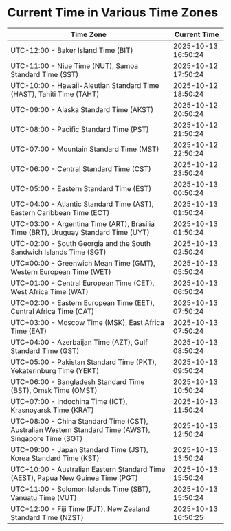 # Current Time in Various Time Zones

| Time Zone | Current Time |
|-----------|--------------|
| UTC-12:00 - Baker Island Time (BIT) | 2025-10-13 16:50:24 |
| UTC-11:00 - Niue Time (NUT), Samoa Standard Time (SST) | 2025-10-12 17:50:24 |
| UTC-10:00 - Hawaii-Aleutian Standard Time (HAST), Tahiti Time (TAHT) | 2025-10-12 18:50:24 |
| UTC-09:00 - Alaska Standard Time (AKST) | 2025-10-12 20:50:24 |
| UTC-08:00 - Pacific Standard Time (PST) | 2025-10-12 21:50:24 |
| UTC-07:00 - Mountain Standard Time (MST) | 2025-10-12 22:50:24 |
| UTC-06:00 - Central Standard Time (CST) | 2025-10-12 23:50:24 |
| UTC-05:00 - Eastern Standard Time (EST) | 2025-10-13 00:50:24 |
| UTC-04:00 - Atlantic Standard Time (AST), Eastern Caribbean Time (ECT) | 2025-10-13 01:50:24 |
| UTC-03:00 - Argentina Time (ART), Brasília Time (BRT), Uruguay Standard Time (UYT) | 2025-10-13 01:50:24 |
| UTC-02:00 - South Georgia and the South Sandwich Islands Time (SGT) | 2025-10-13 02:50:24 |
| UTC±00:00 - Greenwich Mean Time (GMT), Western European Time (WET) | 2025-10-13 05:50:24 |
| UTC+01:00 - Central European Time (CET), West Africa Time (WAT) | 2025-10-13 06:50:24 |
| UTC+02:00 - Eastern European Time (EET), Central Africa Time (CAT) | 2025-10-13 07:50:24 |
| UTC+03:00 - Moscow Time (MSK), East Africa Time (EAT) | 2025-10-13 07:50:24 |
| UTC+04:00 - Azerbaijan Time (AZT), Gulf Standard Time (GST) | 2025-10-13 08:50:24 |
| UTC+05:00 - Pakistan Standard Time (PKT), Yekaterinburg Time (YEKT) | 2025-10-13 09:50:24 |
| UTC+06:00 - Bangladesh Standard Time (BST), Omsk Time (OMST) | 2025-10-13 10:50:24 |
| UTC+07:00 - Indochina Time (ICT), Krasnoyarsk Time (KRAT) | 2025-10-13 11:50:24 |
| UTC+08:00 - China Standard Time (CST), Australian Western Standard Time (AWST), Singapore Time (SGT) | 2025-10-13 12:50:24 |
| UTC+09:00 - Japan Standard Time (JST), Korea Standard Time (KST) | 2025-10-13 13:50:24 |
| UTC+10:00 - Australian Eastern Standard Time (AEST), Papua New Guinea Time (PGT) | 2025-10-13 15:50:24 |
| UTC+11:00 - Solomon Islands Time (SBT), Vanuatu Time (VUT) | 2025-10-13 15:50:24 |
| UTC+12:00 - Fiji Time (FJT), New Zealand Standard Time (NZST) | 2025-10-13 16:50:25 |
